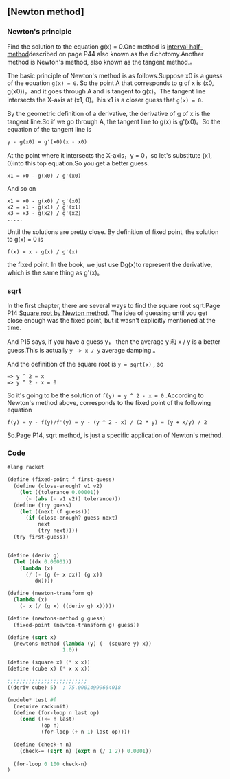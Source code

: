 ## [Newton method]

### Newton's principle

Find the solution to the equation g(x) = 0.One method is [interval half-method](./half_interval_method.scm)described on page P44 also known as the dichotomy.Another method is Newton's method, also known as the tangent method.。

The basic principle of Newton's method is as follows.Suppose x0 is a guess of the equation `g(x) = 0`. So the point A that corresponds to g of x is (x0, g(x0))，and it goes through A and is tangent to g(x)。The tangent line intersects the X-axis at (x1, 0)。his x1 is a closer guess that `g(x) = 0`.

By the geometric definition of a derivative, the derivative of g of x is the tangent line.So if we go through A, the tangent line to g(x)  is g'(x0)。So the equation of the tangent line is

```
y - g(x0) = g'(x0)(x - x0)
```

At the point where it intersects the X-axis，y = 0，so let's substitute (x1, 0)into this top equation.So you get a better guess.

```
x1 = x0 - g(x0) / g'(x0)
```

And so on

```
x1 = x0 - g(x0) / g'(x0)
x2 = x1 - g(x1) / g'(x1)
x3 = x3 - g(x2) / g'(x2)
.....
```
Until the solutions are pretty close. By definition of fixed point, the solution to g(x) = 0 is

```
f(x) = x - g(x) / g'(x) 
```

the fixed point. In the book, we just use Dg(x)to represent the derivative, which is the same thing as  g'(x)。

### sqrt

In the first chapter, there are several ways to find the square root sqrt.Page P14 [Square root by Newton method](./newton_sqrt.scm). The idea of guessing until you get close enough was the fixed point, but it wasn't explicitly mentioned at the time.

And P15 says, if you have a guess y， then the average  y 和 x / y is a better guess.This is actually `y -> x / y` average damping 。

And the definition of the square root is  `y = sqrt(x)` , so 

```
=> y ^ 2 = x
=> y ^ 2 - x = 0
```

So it's going to be the solution of `f(y) = y ^ 2 - x = 0` .According to Newton's method above, corresponds to the fixed point of the following equation

```
f(y) = y - f(y)/f'(y) = y - (y ^ 2 - x) / (2 * y) = (y + x/y) / 2
```

So.Page P14, sqrt method, is just a specific application of Newton's method.

### Code

``` Scheme
#lang racket

(define (fixed-point f first-guess)
  (define (close-enough? v1 v2)
    (let ((tolerance 0.00001))
      (< (abs (- v1 v2)) tolerance)))
  (define (try guess)
    (let ((next (f guess)))
      (if (close-enough? guess next)
          next
          (try next))))
  (try first-guess))


(define (deriv g)
  (let ((dx 0.00001))
    (lambda (x)
      (/ (- (g (+ x dx)) (g x))
         dx))))

(define (newton-transform g)
  (lambda (x)
    (- x (/ (g x) ((deriv g) x)))))

(define (newtons-method g guess)
  (fixed-point (newton-transform g) guess))

(define (sqrt x)
  (newtons-method (lambda (y) (- (square y) x))
                  1.0))

(define (square x) (* x x))
(define (cube x) (* x x x))

;;;;;;;;;;;;;;;;;;;;;;;;;;
((deriv cube) 5)  ; 75.00014999664018

(module* test #f
  (require rackunit)
  (define (for-loop n last op)
    (cond ((<= n last)
           (op n)
           (for-loop (+ n 1) last op))))
  
  (define (check-n n)
    (check-= (sqrt n) (expt n (/ 1 2)) 0.0001))
    
  (for-loop 0 100 check-n)
)
```

